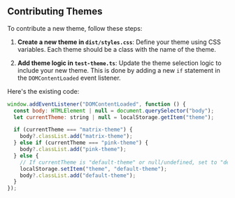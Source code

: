 ## Contributing Themes

To contribute a new theme, follow these steps:

1. **Create a new theme in `dist/styles.css`**: Define your theme using CSS variables. Each theme should be a class with the name of the theme.

2. **Add theme logic in `test-theme.ts`**: Update the theme selection logic to include your new theme. This is done by adding a new `if` statement in the `DOMContentLoaded` event listener.

Here's the existing code:

```javascript
window.addEventListener("DOMContentLoaded", function () {
  const body: HTMLElement | null = document.querySelector("body");
  let currentTheme: string | null = localStorage.getItem("theme");

  if (currentTheme === "matrix-theme") {
    body?.classList.add("matrix-theme");
  } else if (currentTheme === "pink-theme") {
    body?.classList.add("pink-theme");
  } else {
    // If currentTheme is "default-theme" or null/undefined, set to "default-theme"
    localStorage.setItem("theme", "default-theme");
    body?.classList.add("default-theme");
  }
});